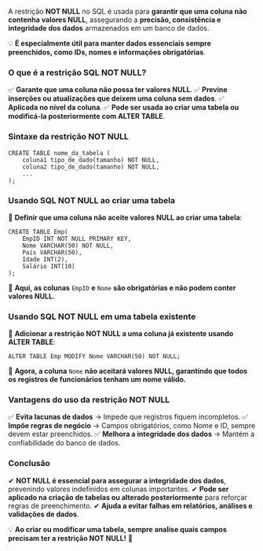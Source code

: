 A restrição **NOT NULL** no SQL é usada para **garantir que uma coluna não contenha valores NULL**, assegurando a **precisão, consistência e integridade dos dados** armazenados em um banco de dados.

💡 **É especialmente útil para manter dados essenciais sempre preenchidos, como IDs, nomes e informações obrigatórias**.

### **O que é a restrição SQL NOT NULL?**

✅ **Garante que uma coluna não possa ter valores NULL**. 
✅ **Previne inserções ou atualizações que deixem uma coluna sem dados**. 
✅ **Aplicada no nível da coluna**. 
✅ **Pode ser usada ao criar uma tabela ou modificá-la posteriormente com ALTER TABLE**.

### **Sintaxe da restrição NOT NULL**

```
CREATE TABLE nome_da_tabela (
    coluna1 tipo_de_dado(tamanho) NOT NULL,
    coluna2 tipo_de_dado(tamanho) NOT NULL,
    ...
);
```

### **Usando SQL NOT NULL ao criar uma tabela**

📌 **Definir que uma coluna não aceite valores NULL ao criar uma tabela**:

```
CREATE TABLE Emp(
    EmpID INT NOT NULL PRIMARY KEY,
    Nome VARCHAR(50) NOT NULL,
    País VARCHAR(50),
    Idade INT(2),
    Salário INT(10)
);
```

📌 **Aqui, as colunas** `EmpID` **e** `Nome` **são obrigatórias e não podem conter valores NULL.**

### **Usando SQL NOT NULL em uma tabela existente**

📌 **Adicionar a restrição NOT NULL a uma coluna já existente usando ALTER TABLE**:

```
ALTER TABLE Emp MODIFY Nome VARCHAR(50) NOT NULL;
```

📌 **Agora, a coluna** `Nome` **não aceitará valores NULL, garantindo que todos os registros de funcionários tenham um nome válido.**

### **Vantagens do uso da restrição NOT NULL**

✅ **Evita lacunas de dados** → Impede que registros fiquem incompletos. 
✅ **Impõe regras de negócio** → Campos obrigatórios, como Nome e ID, sempre devem estar preenchidos. 
✅ **Melhora a integridade dos dados** → Mantém a confiabilidade do banco de dados.

### **Conclusão**

✔ **NOT NULL é essencial para assegurar a integridade dos dados**, prevenindo valores indefinidos em colunas importantes. 
✔ **Pode ser aplicado na criação de tabelas ou alterado posteriormente** para reforçar regras de preenchimento. 
✔ **Ajuda a evitar falhas em relatórios, análises e validações de dados**.

💡 **Ao criar ou modificar uma tabela, sempre analise quais campos precisam ter a restrição NOT NULL!** 🚀

